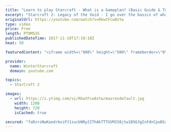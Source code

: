 ```yaml
---
title: "Learn to play Starcraft - What is a Gameplan? (Basic Guide & Tutorial)"
excerpt: "Starcraft 2: Legacy of the Void - I go over the basics of what a gameplan in starcraft 2 is and how to put one together.  Note this is not a guide on WHAT gameplan you should be using as each race!"
originalUrl: https://youtube.com/watch?v=RkwtFcw8ztw
type: video
price: Free
length: PT9M53S
publishedDateTime: 2017-11-19T17:10:18Z
heat: 50

featuredContent: "<iframe width=\"800\" height=\"500\" frameborder=\"0\" src=\"https://www.youtube.com/embed/RkwtFcw8ztw\" allow=\"accelerometer; autoplay; encrypted-media; gyroscope; picture-in-picture\" allowfullscreen></iframe>"

provider:
  name: WinterStarcraft
  domain: youtube.com

topics:
  - StarCraft 2

images:
  - url: https://i.ytimg.com/vi/RkwtFcw8ztw/maxresdefault.jpg
    width: 1280
    height: 720
    isCached: true

secured: "faRz+zNwKaedrbxiPJ1sucbNRy2IThAkTTTGVM158jtw1B563gInFdnCpuBSaAsQxtH6m5cMJJtOLGKSL98bpr+nTVSru1GBxAV4uIo5ZLA2Y1y5QdzdWnH9NChH8nhGXGmAM1qMg12raLzEdOqPYUNTOLqZ0InZFb+E6xvuoAXNfzTNb71/emZ23lZ4cIyDR+pGtiYErfPzxcra7/FK1JiOWjHlN690wsljwDpWVS+iI//Yf44Y7ruHjAYh6ShhB4XVrGTapp2X86KcAY5fHySo4d8/Vl2k3WSJITqypg4hRoX9DULNzn84t4tqnkMRvf0lwNwjHkUhBV5RyI6KsRLbCJlWNtHg6ZBWWxvzsxsySSuMJdBR5EISdx73EYJgRwNL+tpqCIf/+JIWIu9/aIA9vErUMJgOb7ve8b582mc=;2vX0ACAVRhtyWZaiLsOA4g=="
---
```


